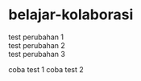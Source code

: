 # belajar-kolaborasi
test perubahan 1 <br>
test perubahan 2 <br>
test perubahan 3

coba test 1
coba test 2 
